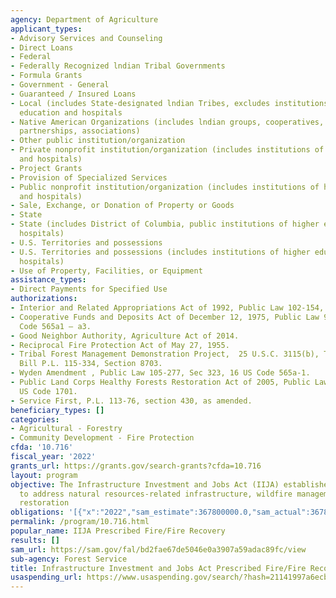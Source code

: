 ```yaml
---
agency: Department of Agriculture
applicant_types:
- Advisory Services and Counseling
- Direct Loans
- Federal
- Federally Recognized lndian Tribal Governments
- Formula Grants
- Government - General
- Guaranteed / Insured Loans
- Local (includes State-designated lndian Tribes, excludes institutions of higher
  education and hospitals
- Native American Organizations (includes lndian groups, cooperatives, corporations,
  partnerships, associations)
- Other public institution/organization
- Private nonprofit institution/organization (includes institutions of higher education
  and hospitals)
- Project Grants
- Provision of Specialized Services
- Public nonprofit institution/organization (includes institutions of higher education
  and hospitals)
- Sale, Exchange, or Donation of Property or Goods
- State
- State (includes District of Columbia, public institutions of higher education and
  hospitals)
- U.S. Territories and possessions
- U.S. Territories and possessions (includes institutions of higher education and
  hospitals)
- Use of Property, Facilities, or Equipment
assistance_types:
- Direct Payments for Specified Use
authorizations:
- Interior and Related Appropriations Act of 1992, Public Law 102-154, P.L. 102-154.
- Cooperative Funds and Deposits Act of December 12, 1975, Public Law 94-148, 16 US
  Code 565a1 – a3.
- Good Neighbor Authority, Agriculture Act of 2014.
- Reciprocal Fire Protection Act of May 27, 1955.
- Tribal Forest Management Demonstration Project,  25 U.S.C. 3115(b), Title 2018 Farm
  Bill P.L. 115-334, Section 8703.
- Wyden Amendment , Public Law 105-277, Sec 323, 16 US Code 565a-1.
- Public Land Corps Healthy Forests Restoration Act of 2005, Public Law 109-154, 16
  US Code 1701.
- Service First, P.L. 113-76, section 430, as amended.
beneficiary_types: []
categories:
- Agricultural - Forestry
- Community Development - Fire Protection
cfda: '10.716'
fiscal_year: '2022'
grants_url: https://grants.gov/search-grants?cfda=10.716
layout: program
objective: The Infrastructure Investment and Jobs Act (IIJA) establishes new funds
  to address natural resources-related infrastructure, wildfire management and ecosystem
  restoration
obligations: '[{"x":"2022","sam_estimate":367800000.0,"sam_actual":367800000.0,"usa_spending_actual":1500000.0},{"x":"2023","sam_estimate":25198905.0,"sam_actual":0.0,"usa_spending_actual":12405714.48},{"x":"2024","sam_estimate":0.0,"sam_actual":0.0,"usa_spending_actual":1091835.0}]'
permalink: /program/10.716.html
popular_name: IIJA Prescribed Fire/Fire Recovery
results: []
sam_url: https://sam.gov/fal/bd2fae67de5046e0a3907a59adac89fc/view
sub-agency: Forest Service
title: Infrastructure Investment and Jobs Act Prescribed Fire/Fire Recovery
usaspending_url: https://www.usaspending.gov/search/?hash=21141997a6ecb92c3f037f63f84389b3
---
```

